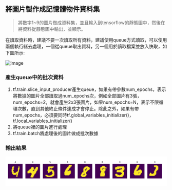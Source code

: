 ## 將圖片製作成記憶體物件資料集
> 將數字1~9的圖片做成資料集，並且輸入到tensorflow的靜態圖中，然後在將資料從靜態圖中輸出，並顯示。

在讀取資料時，建議不要一次讀取所有資料，建議使用queue方式讀取，可以使用兩個執行緒去處理，一個從queue取出資料，另一個用於讀取檔案並放入快取，如下圖所示:

![image](https://wx1.sinaimg.cn/large/b62e365dly1fh6gm6z2d0g21jb0drws7.gif)


### 產生queue中的批次資料
1. tf.train.slice_input_producer產生queue，如果有帶參數num_epochs，表示將數據的圖片全部讀取過num_epochs次，例如全部圖片有3張，  
   num_epochs=2，就會產生2x3張圖片，如果num_epochs=N，表示不限循環次數，直到其他終止條件達成才會停止。除此之外，如果有帶num_epochs，必須要同時tf.global_variables_initializer()，tf.local_variables_initializer()
2. 將queue裡的圖片進行處理
3. tf.train.batch將處理後的圖片做成批次數據

### 輸出結果
![](output/output.PNG)